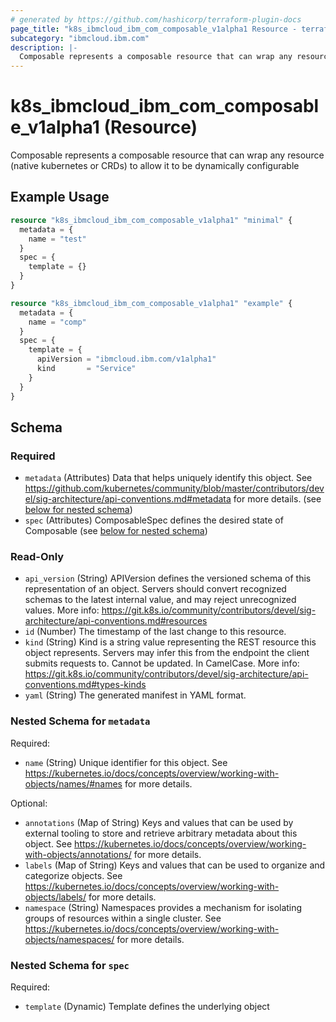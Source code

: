 ```yaml
---
# generated by https://github.com/hashicorp/terraform-plugin-docs
page_title: "k8s_ibmcloud_ibm_com_composable_v1alpha1 Resource - terraform-provider-k8s"
subcategory: "ibmcloud.ibm.com"
description: |-
  Composable represents a composable resource that can wrap any resource (native kubernetes or CRDs) to allow it to be dynamically configurable
---
```


# k8s_ibmcloud_ibm_com_composable_v1alpha1 (Resource)

Composable represents a composable resource that can wrap any resource (native kubernetes or CRDs) to allow it to be dynamically configurable

## Example Usage

```terraform
resource "k8s_ibmcloud_ibm_com_composable_v1alpha1" "minimal" {
  metadata = {
    name = "test"
  }
  spec = {
    template = {}
  }
}

resource "k8s_ibmcloud_ibm_com_composable_v1alpha1" "example" {
  metadata = {
    name = "comp"
  }
  spec = {
    template = {
      apiVersion = "ibmcloud.ibm.com/v1alpha1"
      kind       = "Service"
    }
  }
}
```

<!-- schema generated by tfplugindocs -->
## Schema

### Required

- `metadata` (Attributes) Data that helps uniquely identify this object. See https://github.com/kubernetes/community/blob/master/contributors/devel/sig-architecture/api-conventions.md#metadata for more details. (see [below for nested schema](#nestedatt--metadata))
- `spec` (Attributes) ComposableSpec defines the desired state of Composable (see [below for nested schema](#nestedatt--spec))

### Read-Only

- `api_version` (String) APIVersion defines the versioned schema of this representation of an object. Servers should convert recognized schemas to the latest internal value, and may reject unrecognized values. More info: https://git.k8s.io/community/contributors/devel/sig-architecture/api-conventions.md#resources
- `id` (Number) The timestamp of the last change to this resource.
- `kind` (String) Kind is a string value representing the REST resource this object represents. Servers may infer this from the endpoint the client submits requests to. Cannot be updated. In CamelCase. More info: https://git.k8s.io/community/contributors/devel/sig-architecture/api-conventions.md#types-kinds
- `yaml` (String) The generated manifest in YAML format.

<a id="nestedatt--metadata"></a>
### Nested Schema for `metadata`

Required:

- `name` (String) Unique identifier for this object. See https://kubernetes.io/docs/concepts/overview/working-with-objects/names/#names for more details.

Optional:

- `annotations` (Map of String) Keys and values that can be used by external tooling to store and retrieve arbitrary metadata about this object. See https://kubernetes.io/docs/concepts/overview/working-with-objects/annotations/ for more details.
- `labels` (Map of String) Keys and values that can be used to organize and categorize objects. See https://kubernetes.io/docs/concepts/overview/working-with-objects/labels/ for more details.
- `namespace` (String) Namespaces provides a mechanism for isolating groups of resources within a single cluster. See https://kubernetes.io/docs/concepts/overview/working-with-objects/namespaces/ for more details.


<a id="nestedatt--spec"></a>
### Nested Schema for `spec`

Required:

- `template` (Dynamic) Template defines the underlying object


